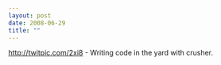 ```yaml
---
layout: post
date: 2008-06-29
title: ""
---
```

http://twitpic.com/2xi8 - Writing code in the yard with crusher.